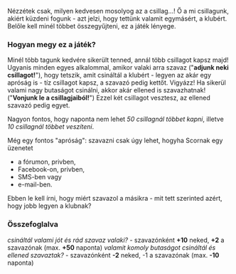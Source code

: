 Nézzétek csak, milyen kedvesen mosolyog az a csillag...!
Ő a mi csillagunk, akiért küzdeni fogunk - azt jelzi, hogy tettünk valamit egymásért, a klubért. Belőle kell minél többet összegyűjteni, ez a játék lényege.

### Hogyan megy ez a játék?

Minél több tagunk kedvére sikerült tenned, annál több csillagot kapsz majd! Ugyanis minden egyes alkalommal, amikor valaki arra szavaz ("**adjunk neki csillagot!**"), hogy tetszik, amit csináltál a klubért - legyen az akár egy apróság is - tíz csillagot kapsz, a szavazó pedig kettőt.
Vigyázz! Ha sikerül valami nagy butaságot csinálni, akkor akár ellened is szavazhatnak! ("**Vonjunk le a csillagjaiból!**") Ezzel két csillagot vesztesz, az ellened szavazó pedig egyet.

Nagyon fontos, hogy naponta nem lehet *50 csillagnál többet kapni*, illetve *10 csillagnál többet veszíteni*.

Még egy fontos "apróság": szavazni csak úgy lehet, hogyha Scornak egy üzenetet
* a fórumon, privben,
* Facebook-on, privben,
* SMS-ben vagy
* e-mail-ben.

Ebben le kell írni, hogy miért szavazol a másikra - mit tett szerinted azért, hogy jobb legyen a klubnak?

### Összefoglalva

*csináltál valami jót és rád szavaz valaki?* - szavazónként **+10** neked, **+2** a szavazónak (max. **+50** naponta)
*valamit komoly butaságot csináltál és ellened szavaztak?* - szavazónként **-2** neked, -1 a szavazónak (max. **-10** naponta)
